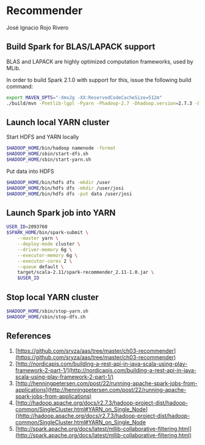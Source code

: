 Recommender
===========

José Ignacio Rojo Rivero

## Build Spark for BLAS/LAPACK support

BLAS and LAPACK are highly optimized computation frameworks, used by MLib.

In order to build Spark 2.1.0 with support for this, issue the following build command:

```bash
export MAVEN_OPTS="-Xmx2g -XX:ReservedCodeCacheSize=512m"
./build/mvn -Pnetlib-lgpl -Pyarn -Phadoop-2.7 -Dhadoop.version=2.7.3 -DskipTests clean package
```

## Launch local YARN cluster

Start HDFS and YARN locally

```bash
$HADOOP_HOME/bin/hadoop namenode -format
$HADOOP_HOME/sbin/start-dfs.sh
$HADOOP_HOME/sbin/start-yarn.sh
```

Put data into HDFS

```bash
$HADOOP_HOME/bin/hdfs dfs -mkdir /user
$HADOOP_HOME/bin/hdfs dfs -mkdir /user/josi
$HADOOP_HOME/bin/hdfs dfs -put data /user/josi
```

## Launch Spark job into YARN

```bash
USER_ID=2093760
$SPARK_HOME/bin/spark-submit \
    --master yarn \
    --deploy-mode cluster \
    --driver-memory 6g \
    --executor-memory 6g \
    --executor-cores 2 \
    --queue default \
    target/scala-2.11/spark-recommender_2.11-1.0.jar \
    $USER_ID
```

## Stop local YARN cluster

```bash
$HADOOP_HOME/sbin/stop-yarn.sh
$HADOOP_HOME/sbin/stop-dfs.sh
```

## References

1. [https://github.com/sryza/aas/tree/master/ch03-recommender](https://github.com/sryza/aas/tree/master/ch03-recommender)
2. [http://nordicapis.com/building-a-rest-api-in-java-scala-using-play-framework-2-part-1/](http://nordicapis.com/building-a-rest-api-in-java-scala-using-play-framework-2-part-1/)
3. [http://henningpetersen.com/post/22/running-apache-spark-jobs-from-applications](http://henningpetersen.com/post/22/running-apache-spark-jobs-from-applications)
4. [http://hadoop.apache.org/docs/r2.7.3/hadoop-project-dist/hadoop-common/SingleCluster.html#YARN_on_Single_Node]()http://hadoop.apache.org/docs/r2.7.3/hadoop-project-dist/hadoop-common/SingleCluster.html#YARN_on_Single_Node
5. [http://spark.apache.org/docs/latest/mllib-collaborative-filtering.html](http://spark.apache.org/docs/latest/mllib-collaborative-filtering.html)
